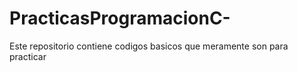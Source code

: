 # PracticasProgramacionC-
Este repositorio contiene codigos basicos que meramente son para practicar
